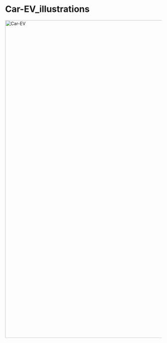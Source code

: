 # Car-EV_illustrations

<img width="1024" height="1024" alt="Car-EV" src="https://github.com/user-attachments/assets/bc5c4384-2443-46b4-b84d-200c239e9655" />
